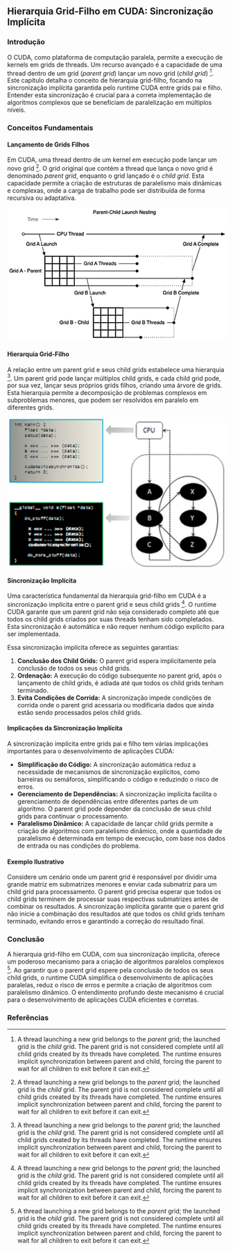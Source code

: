 ## Hierarquia Grid-Filho em CUDA: Sincronização Implícita

### Introdução

O CUDA, como plataforma de computação paralela, permite a execução de kernels em grids de threads. Um recurso avançado é a capacidade de uma thread dentro de um grid (*parent grid*) lançar um novo grid (*child grid*) [^6]. Este capítulo detalha o conceito de hierarquia grid-filho, focando na sincronização implícita garantida pelo runtime CUDA entre grids pai e filho. Entender esta sincronização é crucial para a correta implementação de algoritmos complexos que se beneficiam de paralelização em múltiplos níveis.

### Conceitos Fundamentais

#### Lançamento de Grids Filhos

Em CUDA, uma thread dentro de um kernel em execução pode lançar um novo grid [^6]. O grid original que contém a thread que lança o novo grid é denominado *parent grid*, enquanto o grid lançado é o *child grid*. Esta capacidade permite a criação de estruturas de paralelismo mais dinâmicas e complexas, onde a carga de trabalho pode ser distribuída de forma recursiva ou adaptativa.

![Parent-child kernel launch nesting demonstrating CUDA dynamic parallelism execution flow.](./../images/image3.jpg)

#### Hierarquia Grid-Filho

A relação entre um parent grid e seus child grids estabelece uma hierarquia [^6]. Um parent grid pode lançar múltiplos child grids, e cada child grid pode, por sua vez, lançar seus próprios grids filhos, criando uma árvore de grids. Esta hierarquia permite a decomposição de problemas complexos em subproblemas menores, que podem ser resolvidos em paralelo em diferentes grids.

![Illustration of kernel nesting in CUDA dynamic parallelism, where kernel B launches child kernels X, Y, and Z.](./../images/image4.jpg)

#### Sincronização Implícita

Uma característica fundamental da hierarquia grid-filho em CUDA é a sincronização implícita entre o parent grid e seus child grids [^6]. O runtime CUDA garante que um parent grid não seja considerado completo até que todos os child grids criados por suas threads tenham sido completados.  Esta sincronização é automática e não requer nenhum código explícito para ser implementada.

Essa sincronização implícita oferece as seguintes garantias:

1.  **Conclusão dos Child Grids:** O parent grid espera implicitamente pela conclusão de todos os seus child grids.
2.  **Ordenação:** A execução do código subsequente no parent grid, após o lançamento de child grids, é adiada até que todos os child grids tenham terminado.
3.  **Evita Condições de Corrida:**  A sincronização impede condições de corrida onde o parent grid acessaria ou modificaria dados que ainda estão sendo processados pelos child grids.

#### Implicações da Sincronização Implícita

A sincronização implícita entre grids pai e filho tem várias implicações importantes para o desenvolvimento de aplicações CUDA:

*   **Simplificação do Código:** A sincronização automática reduz a necessidade de mecanismos de sincronização explícitos, como barreiras ou semáforos, simplificando o código e reduzindo o risco de erros.
*   **Gerenciamento de Dependências:**  A sincronização implícita facilita o gerenciamento de dependências entre diferentes partes de um algoritmo. O parent grid pode depender da conclusão de seus child grids para continuar o processamento.
*   **Paralelismo Dinâmico:** A capacidade de lançar child grids permite a criação de algoritmos com paralelismo dinâmico, onde a quantidade de paralelismo é determinada em tempo de execução, com base nos dados de entrada ou nas condições do problema.

#### Exemplo Ilustrativo

Considere um cenário onde um parent grid é responsável por dividir uma grande matriz em submatrizes menores e enviar cada submatriz para um child grid para processamento. O parent grid precisa esperar que todos os child grids terminem de processar suas respectivas submatrizes antes de combinar os resultados. A sincronização implícita garante que o parent grid não inicie a combinação dos resultados até que todos os child grids tenham terminado, evitando erros e garantindo a correção do resultado final.

### Conclusão

A hierarquia grid-filho em CUDA, com sua sincronização implícita, oferece um poderoso mecanismo para a criação de algoritmos paralelos complexos [^6]. Ao garantir que o parent grid espere pela conclusão de todos os seus child grids, o runtime CUDA simplifica o desenvolvimento de aplicações paralelas, reduz o risco de erros e permite a criação de algoritmos com paralelismo dinâmico. O entendimento profundo deste mecanismo é crucial para o desenvolvimento de aplicações CUDA eficientes e corretas.

### Referências
[^6]: A thread launching a new grid belongs to the *parent* grid; the launched grid is the *child* grid. The parent grid is not considered complete until all child grids created by its threads have completed.  The runtime ensures implicit synchronization between parent and child, forcing the parent to wait for all children to exit before it can exit.
<!-- END -->